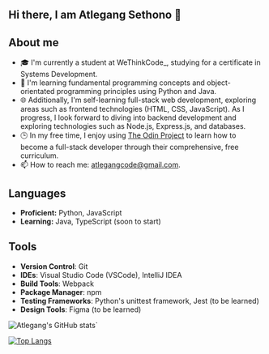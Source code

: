 ## Hi there, I am Atlegang Sethono 👋   

## About me
- 🎓 I'm currently a student at WeThinkCode_, studying for a certificate in Systems Development.
- 🌱 I'm learning fundamental programming concepts and object-orientated programming principles using Python and Java.
- 🌐 Additionally, I'm self-learning full-stack web development, exploring areas such as frontend technologies (HTML, CSS, JavaScript). As I progress, I look forward to diving into backend development and exploring technologies such as Node.js, Express.js, and  databases.
- 🕒 In my free time, I enjoy using [The Odin Project](https://www.theodinproject.com/) to learn how to become a full-stack developer through their comprehensive, free curriculum.
- 📫 How to reach me: [atlegangcode@gmail.com](mailto:atlegangcode@gmail.com).

## Languages
- **Proficient:** Python, JavaScript
- **Learning:** Java, TypeScript (soon to start)

## Tools
- **Version Control**: Git
- **IDEs**: Visual Studio Code (VSCode), IntelliJ IDEA
- **Build Tools**: Webpack
- **Package Manager**: npm
- **Testing Frameworks**: Python's unittest framework, Jest (to be learned)
- **Design Tools**: Figma (to be learned)

![Atlegang's GitHub stats](https://github-readme-stats-atle-gangs.vercel.app/api?username=atle-gang&theme=transparent&show_icons=true)`

[![Top Langs](https://github-readme-stats.vercel.app/api/top-langs/?username=atle-gang&layout=donut&theme=transparent)](https://github.com/anuraghazra/github-readme-stats)